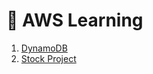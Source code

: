 # 🚀 AWS Learning

1. [DynamoDB](https://github.com/varunajmera0/AWS/tree/main/DynamoDB)
2. [Stock Project](https://github.com/varunajmera0/AWS/tree/main/Project/stock)
